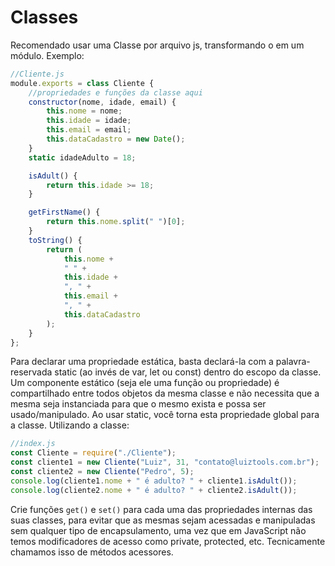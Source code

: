 # Classes

Recomendado usar uma Classe por arquivo js, transformando o em um módulo. Exemplo:

```js
//Cliente.js
module.exports = class Cliente {
    //propriedades e funções da classe aqui
    constructor(nome, idade, email) {
        this.nome = nome;
        this.idade = idade;
        this.email = email;
        this.dataCadastro = new Date();
    }
    static idadeAdulto = 18;

    isAdult() {
        return this.idade >= 18;
    }

    getFirstName() {
        return this.nome.split(" ")[0];
    }
    toString() {
        return (
            this.nome +
            " " +
            this.idade +
            ", " +
            this.email +
            ", " +
            this.dataCadastro
        );
    }
};
```

Para declarar uma propriedade estática, basta declará-la com a palavra-reservada static (ao invés de var, let ou const) dentro do escopo da classe.
Um componente estático (seja ele uma função ou propriedade) é compartilhado entre todos objetos da mesma classe e não necessita que a mesma seja instanciada para que o mesmo exista e possa ser usado/manipulado.
Ao usar static, você torna esta propriedade global para a classe.
Utilizando a classe:

```js
//index.js
const Cliente = require("./Cliente");
const cliente1 = new Cliente("Luiz", 31, "contato@luiztools.com.br");
const cliente2 = new Cliente("Pedro", 5);
console.log(cliente1.nome + " é adulto? " + cliente1.isAdult());
console.log(cliente2.nome + " é adulto? " + cliente2.isAdult());
```

Crie funções `get()` e `set()` para cada uma das propriedades internas das suas classes, para evitar que as mesmas sejam acessadas e manipuladas sem qualquer tipo de encapsulamento, uma vez que em JavaScript não temos modificadores de acesso como private, protected, etc. Tecnicamente chamamos isso de métodos acessores.
